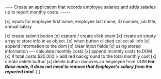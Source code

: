 ---- Create an application that records employee salaries and adds salaries up to report monthly costs. -----

[x] inputs for employee first name, employee last name, ID number, job title, annual salary

[x] create submit button
[x] capture / create click event
[x] create an empty array to store info in as object.
[x] when button clicked collect all info
[x] append information to the dom
[x] clear input fields
[x] using stored information --- calculate monthly costs
[x] append monthly costs to DOM
[x] if total costs $20,000 > add red background to the total monthly cost
[x] create delete button
[x] delete button removes an employee from DOM ***For Base mode, it does **not** need to remove that Employee's salary from the reported total.***
[ ] 